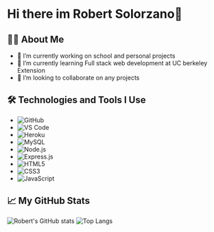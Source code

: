 # Hi there im Robert Solorzano👋

## 👨‍💻 About Me
- 🔭 I’m currently working on school and personal projects
- 🌱 I’m currently learning Full stack web development at UC berkeley Extension
- 👯 I’m looking to collaborate on any projects

## 🛠️ Technologies and Tools I Use
- ![GitHub](https://img.shields.io/badge/-GitHub-181717?style=flat-square&logo=github)
- ![VS Code](https://img.shields.io/badge/-VS%20Code-007ACC?style=flat-square&logo=visual-studio-code)
- ![Heroku](https://img.shields.io/badge/-Heroku-430098?style=flat-square&logo=heroku&logoColor=white)
- ![MySQL](https://img.shields.io/badge/-MySQL-4479A1?style=flat-square&logo=mysql&logoColor=white)
- ![Node.js](https://img.shields.io/badge/-Node.js-339933?style=flat-square&logo=nodedotjs&logoColor=white)
- ![Express.js](https://img.shields.io/badge/-Express.js-000000?style=flat-square&logo=express&logoColor=white)
- ![HTML5](https://img.shields.io/badge/-HTML5-E34F26?style=flat-square&logo=html5&logoColor=white)
- ![CSS3](https://img.shields.io/badge/-CSS3-1572B6?style=flat-square&logo=css3&logoColor=white)
- ![JavaScript](https://img.shields.io/badge/-JavaScript-F7DF1E?style=flat-square&logo=javascript&logoColor=black)


## 📈 My GitHub Stats

![Robert's GitHub stats](https://github-readme-stats.vercel.app/api?username=robertsolorzano&show_icons=true)
![Top Langs](https://github-readme-stats.vercel.app/api/top-langs/?username=robertsolorzano&layout=compact)


